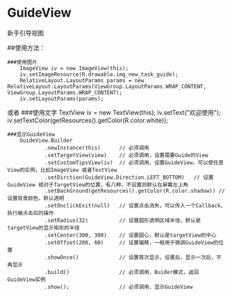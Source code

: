 # GuideView
新手引导视图

##使用方法：

    ###使用图片
        ImageView iv = new ImageView(this);
        iv.setImageResource(R.drawable.img_new_task_guide);
        RelativeLayout.LayoutParams params = new RelativeLayout.LayoutParams(ViewGroup.LayoutParams.WRAP_CONTENT, ViewGroup.LayoutParams.WRAP_CONTENT);
        iv.setLayoutParams(params);


或者
    ###使用文字
        TextView iv = new TextView(this);
        iv.setText("欢迎使用");
        iv.setTextColor(getResources().getColor(R.color.white));

    ###显示GuideView
        GuideView.Builder
                .newInstance(this)      // 必须调用
                .setTargetView(view)    // 必须调用，设置需要Guide的View
                .setCustomTipsView(iv)  // 必须调用，设置GuideView，可以使任意View的实例，比如ImageView 或者TextView
                .setDirction(GuideView.Direction.LEFT_BOTTOM)   // 设置GuideView 相对于TargetView的位置，有八种，不设置则默认在屏幕左上角
                .setBackGround(getResources().getColor(R.color.shadow)) // 设置背景颜色，默认透明
                .setOnclickExit(null)   // 设置点击消失，可以传入一个Callback，执行被点击后的操作
                .setRadius(32)          // 设置圆形透明区域半径，默认是targetView的显示矩形的半径
                .setCenter(300, 300)    // 设置圆心，默认是targetView的中心
                .setOffset(200, 60)     // 设置偏移，一般用于微调GuideView的位置
                .showOnce()             // 设置首次显示，设置后，显示一次后，不再显示
                .build()                // 必须调用，Buider模式，返回GuideView实例
                .show();                // 必须调用，显示GuideView
